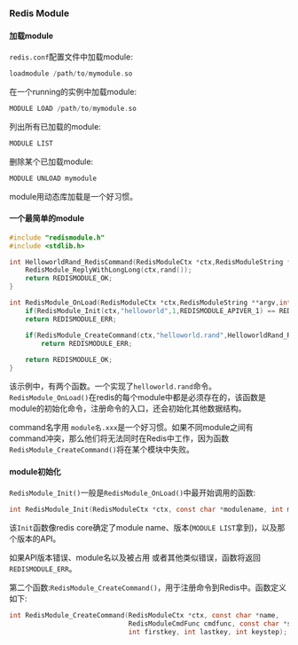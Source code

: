 ### Redis Module

#### 加载module

`redis.conf`配置文件中加载module:

```c
loadmodule /path/to/mymodule.so
```

在一个running的实例中加载module:

```c
MODULE LOAD /path/to/mymodule.so
```

列出所有已加载的module:

```c
MODULE LIST
```

删除某个已加载module:

```c
MODULE UNLOAD mymodule
```

module用动态库加载是一个好习惯。

#### 一个最简单的module

```c
#include "redismodule.h"
#include <stdlib.h>

int HelloworldRand_RedisCommand(RedisModuleCtx *ctx,RedisModuleString **argv,int argc){
    RedisModule_ReplyWithLongLong(ctx,rand());
    return REDISMODULE_OK;
}

int RedisModule_OnLoad(RedisModuleCtx *ctx,RedisModuleString **argv,int argc){
    if(RedisModule_Init(ctx,"helloworld",1,REDISMODULE_APIVER_1) == REDISMODULE_ERR)
    return REDISMODULE_ERR;

    if(RedisModule_CreateCommand(ctx,"helloworld.rand",HelloworldRand_RedisCommand,"fast randown",0,0,0)== REDISMODULE_ERR)
        return REDISMODULE_ERR;
    
    return REDISMODULE_OK;
}
```

该示例中，有两个函数。一个实现了`helloworld.rand`命令。`RedisModule_OnLoad()`在redis的每个module中都是必须存在的，该函数是module的初始化命令，注册命令的入口，还会初始化其他数据结构。

command名字用 `module名.xxx`是一个好习惯。如果不同module之间有command冲突，那么他们将无法同时在Redis中工作，因为函数`RedisModule_CreateCommand()`将在某个模块中失败。

#### module初始化

`RedisModule_Init()`一般是`RedisModule_OnLoad()`中最开始调用的函数:

```c
int RedisModule_Init(RedisModuleCtx *ctx, const char *modulename, int module_version, int api_version);
```

该`Init`函数像redis core确定了module name、版本(`MODULE LIST`拿到)，以及那个版本的API。

如果API版本错误、module名以及被占用 或者其他类似错误，函数将返回`REDISMODULE_ERR`。

第二个函数:`RedisModule_CreateCommand()`，用于注册命令到Redis中。函数定义如下:

```c
int RedisModule_CreateCommand(RedisModuleCtx *ctx, const char *name,
                              RedisModuleCmdFunc cmdfunc, const char *strflags,
                              int firstkey, int lastkey, int keystep);
```

